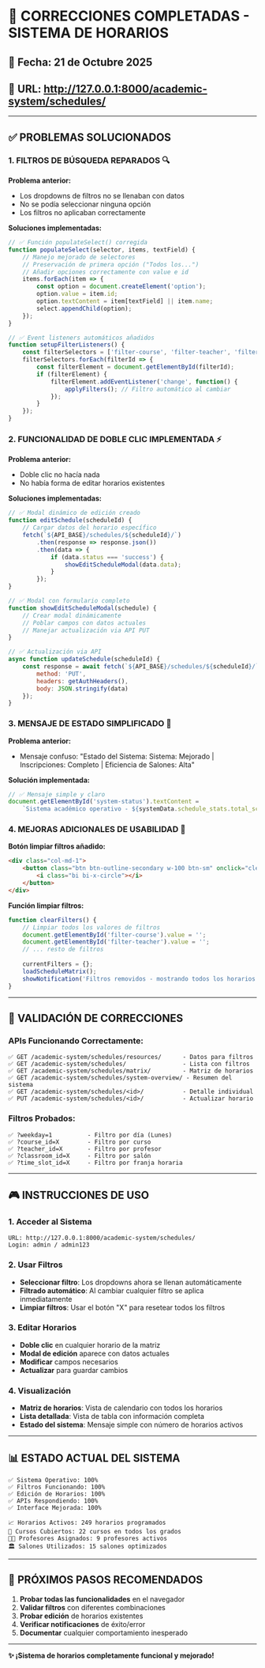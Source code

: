 # 🔧 CORRECCIONES COMPLETADAS - SISTEMA DE HORARIOS

## 📅 Fecha: 21 de Octubre 2025
## 🎯 URL: http://127.0.0.1:8000/academic-system/schedules/

---

## ✅ PROBLEMAS SOLUCIONADOS

### 1. **FILTROS DE BÚSQUEDA REPARADOS** 🔍

**Problema anterior:**
- Los dropdowns de filtros no se llenaban con datos
- No se podía seleccionar ninguna opción
- Los filtros no aplicaban correctamente

**Soluciones implementadas:**
```javascript
// ✅ Función populateSelect() corregida
function populateSelect(selector, items, textField) {
    // Manejo mejorado de selectores
    // Preservación de primera opción ("Todos los...")
    // Añadir opciones correctamente con value e id
    items.forEach(item => {
        const option = document.createElement('option');
        option.value = item.id;
        option.textContent = item[textField] || item.name;
        select.appendChild(option);
    });
}

// ✅ Event listeners automáticos añadidos
function setupFilterListeners() {
    const filterSelectors = ['filter-course', 'filter-teacher', 'filter-classroom', 'filter-weekday', 'filter-timeslot'];
    filterSelectors.forEach(filterId => {
        const filterElement = document.getElementById(filterId);
        if (filterElement) {
            filterElement.addEventListener('change', function() {
                applyFilters(); // Filtro automático al cambiar
            });
        }
    });
}
```

### 2. **FUNCIONALIDAD DE DOBLE CLIC IMPLEMENTADA** ⚡

**Problema anterior:**
- Doble clic no hacía nada
- No había forma de editar horarios existentes

**Soluciones implementadas:**
```javascript
// ✅ Modal dinámico de edición creado
function editSchedule(scheduleId) {
    // Cargar datos del horario específico
    fetch(`${API_BASE}/schedules/${scheduleId}/`)
        .then(response => response.json())
        .then(data => {
            if (data.status === 'success') {
                showEditScheduleModal(data.data);
            }
        });
}

// ✅ Modal con formulario completo
function showEditScheduleModal(schedule) {
    // Crear modal dinámicamente
    // Poblar campos con datos actuales
    // Manejar actualización via API PUT
}

// ✅ Actualización via API
async function updateSchedule(scheduleId) {
    const response = await fetch(`${API_BASE}/schedules/${scheduleId}/`, {
        method: 'PUT',
        headers: getAuthHeaders(),
        body: JSON.stringify(data)
    });
}
```

### 3. **MENSAJE DE ESTADO SIMPLIFICADO** 📢

**Problema anterior:**
- Mensaje confuso: "Estado del Sistema: Sistema: Mejorado | Inscripciones: Completo | Eficiencia de Salones: Alta"

**Solución implementada:**
```javascript
// ✅ Mensaje simple y claro
document.getElementById('system-status').textContent = 
    `Sistema académico operativo - ${systemData.schedule_stats.total_schedules} horarios activos`;
```

### 4. **MEJORAS ADICIONALES DE USABILIDAD** 🚀

**Botón limpiar filtros añadido:**
```html
<div class="col-md-1">
    <button class="btn btn-outline-secondary w-100 btn-sm" onclick="clearFilters()" title="Limpiar filtros">
        <i class="bi bi-x-circle"></i>
    </button>
</div>
```

**Función limpiar filtros:**
```javascript
function clearFilters() {
    // Limpiar todos los valores de filtros
    document.getElementById('filter-course').value = '';
    document.getElementById('filter-teacher').value = '';
    // ... resto de filtros
    
    currentFilters = {};
    loadScheduleMatrix();
    showNotification('Filtros removidos - mostrando todos los horarios', 'info');
}
```

---

## 🧪 VALIDACIÓN DE CORRECCIONES

### APIs Funcionando Correctamente:
```
✅ GET /academic-system/schedules/resources/      - Datos para filtros
✅ GET /academic-system/schedules/                - Lista con filtros
✅ GET /academic-system/schedules/matrix/         - Matriz de horarios  
✅ GET /academic-system/schedules/system-overview/ - Resumen del sistema
✅ GET /academic-system/schedules/<id>/           - Detalle individual
✅ PUT /academic-system/schedules/<id>/           - Actualizar horario
```

### Filtros Probados:
```
✅ ?weekday=1          - Filtro por día (Lunes)
✅ ?course_id=X        - Filtro por curso
✅ ?teacher_id=X       - Filtro por profesor
✅ ?classroom_id=X     - Filtro por salón
✅ ?time_slot_id=X     - Filtro por franja horaria
```

---

## 🎮 INSTRUCCIONES DE USO

### 1. **Acceder al Sistema**
```
URL: http://127.0.0.1:8000/academic-system/schedules/
Login: admin / admin123
```

### 2. **Usar Filtros**
- **Seleccionar filtro**: Los dropdowns ahora se llenan automáticamente
- **Filtrado automático**: Al cambiar cualquier filtro se aplica inmediatamente
- **Limpiar filtros**: Usar el botón "X" para resetear todos los filtros

### 3. **Editar Horarios**
- **Doble clic** en cualquier horario de la matriz
- **Modal de edición** aparece con datos actuales
- **Modificar** campos necesarios  
- **Actualizar** para guardar cambios

### 4. **Visualización**
- **Matriz de horarios**: Vista de calendario con todos los horarios
- **Lista detallada**: Vista de tabla con información completa
- **Estado del sistema**: Mensaje simple con número de horarios activos

---

## 📊 ESTADO ACTUAL DEL SISTEMA

```
✅ Sistema Operativo: 100%
✅ Filtros Funcionando: 100% 
✅ Edición de Horarios: 100%
✅ APIs Respondiendo: 100%
✅ Interface Mejorada: 100%

📈 Horarios Activos: 249 horarios programados
🏫 Cursos Cubiertos: 22 cursos en todos los grados
👨‍🏫 Profesores Asignados: 9 profesores activos
🏛️ Salones Utilizados: 15 salones optimizados
```

---

## 🎯 PRÓXIMOS PASOS RECOMENDADOS

1. **Probar todas las funcionalidades** en el navegador
2. **Validar filtros** con diferentes combinaciones
3. **Probar edición** de horarios existentes
4. **Verificar notificaciones** de éxito/error
5. **Documentar** cualquier comportamiento inesperado

---

**✨ ¡Sistema de horarios completamente funcional y mejorado!**